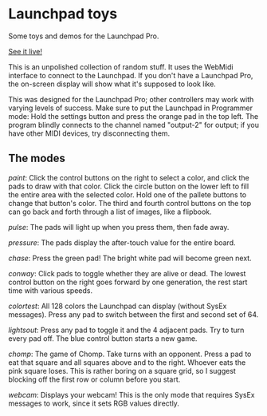 # Launchpad toys
Some toys and demos for the Launchpad Pro.

[See it live!](https://ishanpm.github.io/launchpad-toys)

This is an unpolished collection of random stuff. It uses the WebMidi interface to connect to the Launchpad. If you don't have a Launchpad Pro, the on-screen display will show what it's supposed to look like.

This was designed for the Launchpad Pro; other controllers may work with varying levels of success. Make sure to put the Launchpad in Programmer mode: Hold the settings button and press the orange pad in the top left. The program blindly connects to the channel named "output-2" for output; if you have other MIDI devices, try disconnecting them.

## The modes

*paint*: Click the control buttons on the right to select a color, and click the pads to draw with that color. Click the circle button on the lower left to fill the entire area with the selected color. Hold one of the pallete buttons to change that button's color. The third and fourth control buttons on the top can go back and forth through a list of images, like a flipbook.

*pulse*: The pads will light up when you press them, then fade away.

*pressure*: The pads display the after-touch value for the entire board.

*chase*: Press the green pad! The bright white pad will become green next.

*conway*: Click pads to toggle whether they are alive or dead. The lowest control button on the right goes forward by one generation, the rest start time with various speeds.

*colortest*: All 128 colors the Launchpad can display (without SysEx messages). Press any pad to switch between the first and second set of 64.

*lightsout*: Press any pad to toggle it and the 4 adjacent pads. Try to turn every pad off. The blue control button starts a new game.

*chomp*: The game of Chomp. Take turns with an opponent. Press a pad to eat that square and all squares above and to the right. Whoever eats the pink square loses. This is rather boring on a square grid, so I suggest blocking off the first row or column before you start.

*webcam*: Displays your webcam! This is the only mode that requires SysEx messages to work, since it sets RGB values directly.